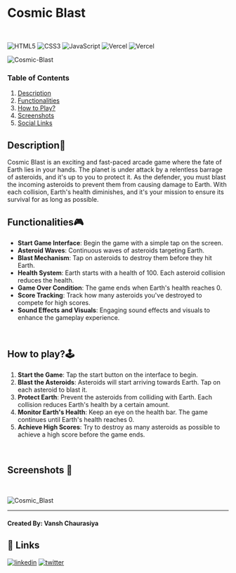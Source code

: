 # **Cosmic Blast**
<br>

![HTML5](https://img.shields.io/badge/html5-%23E34F26.svg?style=plastic&logo=html5&logoColor=white)
![CSS3](https://img.shields.io/badge/css3-%231572B6.svg?style=plastic&logo=css3&logoColor=white)
![JavaScript](https://img.shields.io/badge/javascript-%23323330.svg?style=plastic&logo=javascript&logoColor=%23F7DF1E)
![Vercel](https://img.shields.io/badge/vercel-%23000000.svg?style=plastic&logo=vercel&logoColor=white)
![Vercel](https://vercelbadge.vercel.app/api/vansh-codes/TestForge?style=plastic)

![Cosmic-Blast](https://socialify.git.ci/vansh-codes/Cosmic-Blast/image?description=1&font=KoHo&name=1&owner=1&pattern=Solid&theme=Dark)

### Table of Contents
1. [Description](https://github.com/vansh-codes/Cosmic-Blast?tab=readme-ov-file#description)
2. [Functionalities](https://github.com/vansh-codes/Cosmic-Blast?tab=readme-ov-file#functionalities)
3. [How to Play?](https://github.com/vansh-codes/Cosmic-Blast?tab=readme-ov-file#how-to-play%EF%B8%8F)
4. [Screenshots](https://github.com/vansh-codes/Cosmic-Blast?tab=readme-ov-file#screenshots-)
5. [Social Links](https://github.com/vansh-codes/Cosmic-Blast?tab=readme-ov-file#-links)

## **Description📃**
Cosmic Blast is an exciting and fast-paced arcade game where the fate of Earth lies in your hands. The planet is under attack by a relentless barrage of asteroids, and it's up to you to protect it. As the defender, you must blast the incoming asteroids to prevent them from causing damage to Earth. With each collision, Earth's health diminishes, and it's your mission to ensure its survival for as long as possible.

## **Functionalities🎮**
- **Start Game Interface**: Begin the game with a simple tap on the screen.
- **Asteroid Waves**: Continuous waves of asteroids targeting Earth.
- **Blast Mechanism**: Tap on asteroids to destroy them before they hit Earth.
- **Health System**: Earth starts with a health of 100. Each asteroid collision reduces the health.
- **Game Over Condition**: The game ends when Earth's health reaches 0.
- **Score Tracking**: Track how many asteroids you've destroyed to compete for high scores.
- **Sound Effects and Visuals**: Engaging sound effects and visuals to enhance the gameplay experience.

<br>

## **How to play?🕹️**
1. **Start the Game**: Tap the start button on the interface to begin.
2. **Blast the Asteroids**: Asteroids will start arriving towards Earth. Tap on each asteroid to blast it.
3. **Protect Earth**: Prevent the asteroids from colliding with Earth. Each collision reduces Earth's health by a certain amount.
4. **Monitor Earth's Health**: Keep an eye on the health bar. The game continues until Earth's health reaches 0.
5. **Achieve High Scores**: Try to destroy as many asteroids as possible to achieve a high score before the game ends.

<br>

## **Screenshots 📸**

<br>

![Cosmic_Blast](https://github.com/vansh-codes/Cosmic-Blast/assets/114163734/e6006213-eb12-4390-939f-1b75b4f7816b)


---

#### **Created By:** Vansh Chaurasiya

## 🔗 Links
[![linkedin](https://img.shields.io/badge/linkedin-0A66C2?style=for-the-badge&logo=linkedin&logoColor=white)](https://www.linkedin.com/in/vanshchaurasiya24)
[![twitter](https://img.shields.io/badge/twitter-1DA1F2?style=for-the-badge&logo=twitter&logoColor=white)](https://www.twitter.com/vanshchaurasiy4)
